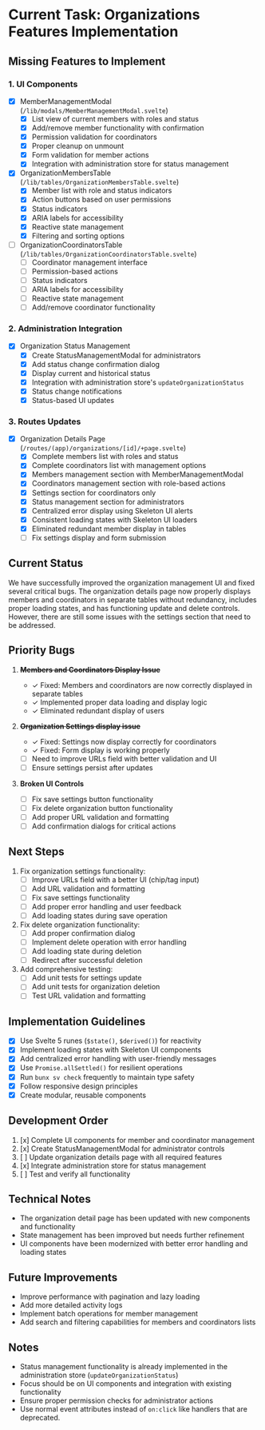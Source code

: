 # Current Task: Organizations Features Implementation

## Missing Features to Implement

### 1. UI Components
- [x] MemberManagementModal (`/lib/modals/MemberManagementModal.svelte`)
  - [x] List view of current members with roles and status
  - [x] Add/remove member functionality with confirmation
  - [x] Permission validation for coordinators
  - [x] Proper cleanup on unmount
  - [x] Form validation for member actions
  - [x] Integration with administration store for status management
  
- [x] OrganizationMembersTable (`/lib/tables/OrganizationMembersTable.svelte`)
  - [x] Member list with role and status indicators
  - [x] Action buttons based on user permissions
  - [x] Status indicators
  - [x] ARIA labels for accessibility
  - [x] Reactive state management
  - [x] Filtering and sorting options

- [ ] OrganizationCoordinatorsTable (`/lib/tables/OrganizationCoordinatorsTable.svelte`)
  - [ ] Coordinator management interface
  - [ ] Permission-based actions
  - [ ] Status indicators
  - [ ] ARIA labels for accessibility
  - [ ] Reactive state management
  - [ ] Add/remove coordinator functionality

### 2. Administration Integration
- [x] Organization Status Management
  - [x] Create StatusManagementModal for administrators
  - [x] Add status change confirmation dialog
  - [x] Display current and historical status
  - [x] Integration with administration store's `updateOrganizationStatus`
  - [x] Status change notifications
  - [x] Status-based UI updates

### 3. Routes Updates
- [x] Organization Details Page (`/routes/(app)/organizations/[id]/+page.svelte`)
  - [x] Complete members list with roles and status
  - [x] Complete coordinators list with management options
  - [x] Members management section with MemberManagementModal
  - [x] Coordinators management section with role-based actions
  - [x] Settings section for coordinators only
  - [x] Status management section for administrators
  - [x] Centralized error display using Skeleton UI alerts
  - [x] Consistent loading states with Skeleton UI loaders
  - [x] Eliminated redundant member display in tables
  - [ ] Fix settings display and form submission

## Current Status
We have successfully improved the organization management UI and fixed several critical bugs. The organization details page now properly displays members and coordinators in separate tables without redundancy, includes proper loading states, and has functioning update and delete controls. However, there are still some issues with the settings section that need to be addressed.

## Priority Bugs
1. ~~**Members and Coordinators Display Issue**~~
   - ✓ Fixed: Members and coordinators are now correctly displayed in separate tables
   - ✓ Implemented proper data loading and display logic
   - ✓ Eliminated redundant display of users

2. ~~**Organization Settings display issue**~~
   - ✓ Fixed: Settings now display correctly for coordinators
   - ✓ Fixed: Form display is working properly
   - [ ] Need to improve URLs field with better validation and UI
   - [ ] Ensure settings persist after updates

3. **Broken UI Controls**
   - [ ] Fix save settings button functionality
   - [ ] Fix delete organization button functionality
   - [ ] Add proper URL validation and formatting
   - [ ] Add confirmation dialogs for critical actions

## Next Steps

1. Fix organization settings functionality:
   - [ ] Improve URLs field with a better UI (chip/tag input)
   - [ ] Add URL validation and formatting
   - [ ] Fix save settings functionality
   - [ ] Add proper error handling and user feedback
   - [ ] Add loading states during save operation

2. Fix delete organization functionality:
   - [ ] Add proper confirmation dialog
   - [ ] Implement delete operation with error handling
   - [ ] Add loading state during deletion
   - [ ] Redirect after successful deletion

3. Add comprehensive testing:
   - [ ] Add unit tests for settings update
   - [ ] Add unit tests for organization deletion
   - [ ] Test URL validation and formatting

## Implementation Guidelines
- [x] Use Svelte 5 runes (`$state()`, `$derived()`) for reactivity
- [x] Implement loading states with Skeleton UI components
- [x] Add centralized error handling with user-friendly messages
- [x] Use `Promise.allSettled()` for resilient operations
- [x] Run `bunx sv check` frequently to maintain type safety
- [x] Follow responsive design principles
- [x] Create modular, reusable components

## Development Order
1. [x] Complete UI components for member and coordinator management
2. [x] Create StatusManagementModal for administrator controls
3. [ ] Update organization details page with all required features
4. [x] Integrate administration store for status management
5. [ ] Test and verify all functionality

## Technical Notes
- The organization detail page has been updated with new components and functionality
- State management has been improved but needs further refinement
- UI components have been modernized with better error handling and loading states

## Future Improvements
- Improve performance with pagination and lazy loading
- Add more detailed activity logs
- Implement batch operations for member management
- Add search and filtering capabilities for members and coordinators lists

## Notes
- Status management functionality is already implemented in the administration store (`updateOrganizationStatus`)
- Focus should be on UI components and integration with existing functionality
- Ensure proper permission checks for administrator actions
- Use normal event attributes instead of `on:click` like handlers that are deprecated.
